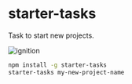 # starter-tasks

Task to start new projects.

![ignition](https://vignette.wikia.nocookie.net/smuff/images/c/ce/Space_shuttle_launch.gif/revision/latest?cb=20130807150308)

```bash
npm install -g starter-tasks
starter-tasks my-new-project-name
```
